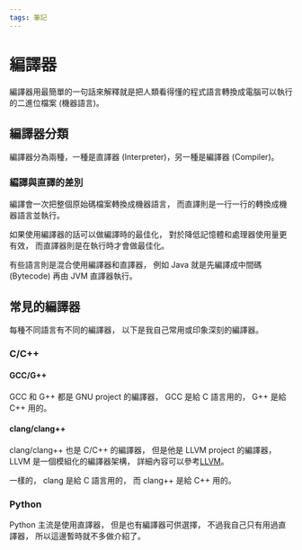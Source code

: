 ```yaml
---
tags: 筆記
---
```


# 編譯器

編譯器用最簡單的一句話來解釋就是把人類看得懂的程式語言轉換成電腦可以執行的二進位檔案 (機器語言)。

## 編譯器分類

編譯器分為兩種，一種是直譯器 (Interpreter)，另一種是編譯器 (Compiler)。

### 編譯與直譯的差別

編譯會一次把整個原始碼檔案轉換成機器語言，
而直譯則是一行一行的轉換成機器語言並執行。

如果使用編譯器的話可以做編譯時的最佳化，
對於降低記憶體和處理器使用量更有效，
而直譯器則是在執行時才會做最佳化。

有些語言則是混合使用編譯器和直譯器，
例如 Java 就是先編譯成中間碼 (Bytecode) 再由 JVM 直譯器執行。

## 常見的編譯器

每種不同語言有不同的編譯器，
以下是我自己常用或印象深刻的編譯器。

### C/C++

#### GCC/G++

GCC 和 G++ 都是 GNU project 的編譯器，
GCC 是給 C 語言用的，
G++ 是給 C++ 用的。

#### clang/clang++

clang/clang++ 也是 C/C++ 的編譯器，
但是他是 LLVM project 的編譯器，
LLVM 是一個模組化的編譯器架構，
詳細內容可以參考[LLVM](./LLVM/LLVM.md)。

一樣的，
clang 是給 C 語言用的，
而 clang++ 是給 C++ 用的。

### Python

Python 主流是使用直譯器，
但是也有編譯器可供選擇，
不過我自己只有用過直譯器，
所以這邊暫時就不多做介紹了。

<!-- 未完成 -->